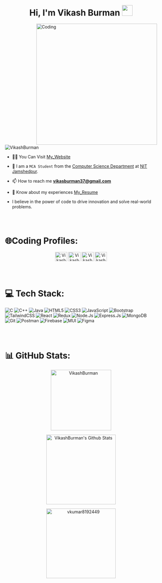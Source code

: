 <h1 align="center">Hi, I'm Vikash Burman <img src="https://media.giphy.com/media/hvRJCLFzcasrR4ia7z/giphy.gif" width="35"></h1>


<!-- <h1 align="center">Hi 👋, I'm Vikash Burman</h1> -->
<!-- <h3 align="center">A passionate MERN stack developer based in India.</h3> -->
<img align="right" alt="Coding" width="400" src="/UI-Developer-unscreen.gif">

<p align="left"> <img src="https://komarev.com/ghpvc/?username=VikashBurman&label=Profile%20views&color=blueviolet&style=flat" alt="VikashBurman" /> </p>

<!-- <p align="left"> <a href="https://github.com/ryo-ma/github-profile-trophy"><img src="https://github-profile-trophy.vercel.app/?username=VikashBurman" alt="VikashBurman" /></a> </p> -->
- 👨‍💻 You Can Visit [My_Website](https://vikashburman.vercel.app/)

- :school: I am a `MCA Student` from the [Computer Science Department](https://www.nitjsr.ac.in/departments/cs) at [NIT Jamshedpur](https://www.nitjsr.ac.in/).

- 📫 How to reach me **vikasburman37@gmail.com**

- 📄 Know about my experiences [My_Resume](https://vikashburman.vercel.app/assets/Vikash_Resume-HGcXX62W.pdf)

- I believe in the power of code to drive innovation and solve real-world problems.

<!-- <hr/> -->
<br>
<br>

# 🌐Coding Profiles:

<p align="center">
<a href="https://www.linkedin.com/in/vikash-burman-33517824a/" target="blank"><img align="center" src="https://raw.githubusercontent.com/rahuldkjain/github-profile-readme-generator/master/src/images/icons/Social/linked-in-alt.svg" alt="VikashBurman" height="30" width="40" /></a>
<!-- <a href="https://www.hackerrank.com/vkumar8192449" target="blank"><img align="center" src="https://raw.githubusercontent.com/rahuldkjain/github-profile-readme-generator/master/src/images/icons/Social/hackerrank.svg" alt="vkumar8192449" height="30" width="40" /></a> -->
<a href="https://codeforces.com/profile/VikashBurman" target="blank"><img align="center" src="https://raw.githubusercontent.com/rahuldkjain/github-profile-readme-generator/master/src/images/icons/Social/codeforces.svg" alt="Vikashburman" height="30" width="40" /></a>
<a href="https://leetcode.com/VikashBurman/" target="blank"><img align="center" src="https://raw.githubusercontent.com/rahuldkjain/github-profile-readme-generator/master/src/images/icons/Social/leet-code.svg" alt="Vikashburman" height="30" width="40" /></a>
<a href="https://auth.geeksforgeeks.org/user/vikasburman091/?utm_source=geeksforgeeks&utm_medium=my_profile&utm_campaign=auth_user" target="blank"><img align="center" src="https://raw.githubusercontent.com/rahuldkjain/github-profile-readme-generator/master/src/images/icons/Social/geeks-for-geeks.svg" alt="VikashBurman/profile" height="30" width="40" /></a>
</p>

<!-- <h3 align="left">Languages and Tools:</h3> -->
<br>
<br>

# 💻 Tech Stack:

![C](https://img.shields.io/badge/c-%2300599C.svg?style=for-the-badge&logo=c&logoColor=white) ![C++](https://img.shields.io/badge/c++-%2300599C.svg?style=for-the-badge&logo=c%2B%2B&logoColor=white) ![Java](https://img.shields.io/badge/java-%23ED8B00.svg?style=for-the-badge&logo=coffeescript&logoColor=white) ![HTML5](https://img.shields.io/badge/html5-%23E34F26.svg?style=for-the-badge&logo=html5&logoColor=white) ![CSS3](https://img.shields.io/badge/css3-%231572B6.svg?style=for-the-badge&logo=css3&logoColor=white) ![JavaScript](https://img.shields.io/badge/javascript-%23323330.svg?style=for-the-badge&logo=javascript&logoColor=%23F7DF1E) ![Bootstrap](https://img.shields.io/badge/bootstrap-%23563D7C.svg?style=for-the-badge&logo=bootstrap&logoColor=white) ![TailwindCSS](https://img.shields.io/badge/tailwindcss-%2338B2AC.svg?style=for-the-badge&logo=tailwind-css&logoColor=white) ![React](https://img.shields.io/badge/react-%2320232a.svg?style=for-the-badge&logo=react&logoColor=%2361DAFB) ![Redux](https://img.shields.io/badge/Redux-764ABC.svg?style=for-the-badge&logo=redux&logoColor=white) ![Node.Js](https://img.shields.io/badge/Nodejs-%23FF9A00.svg?style=for-the-badge&logo=node.js&logoColor=white&color=#7dc328) ![Express.Js](https://img.shields.io/badge/Express-%23FF9A00.svg?style=for-the-badge&logo=Express&logoColor=white&color=black) ![MongoDB](https://img.shields.io/badge/MONGODB-%23FF9A00.svg?style=for-the-badge&logo=mongodb&logoColor=white&color=darkgreen)![Git](https://img.shields.io/badge/Git-%23F24E1E.svg?style=for-the-badge&logo=git&logoColor=white&color=grey) ![Postman](https://img.shields.io/badge/Postman-%23F24E1E.svg?style=for-the-badge&logo=Postman&logoColor=white) ![Firebase](https://img.shields.io/badge/Firebase-%23F24E1E.svg?style=for-the-badge&logo=Firebase&logoColor=yellow&color=blue) ![MUI](https://img.shields.io/badge/MUI-%23F24E1E.svg?style=for-the-badge&logo=MUI&logoColor=blue&color=101418) ![Figma](https://img.shields.io/badge/figma-%23F24E1E.svg?style=for-the-badge&logo=figma&logoColor=white)

<br>
<br>

# 📊 GitHub Stats:


<p align="center">
    <a href="https://github.com/anuraghazra/github-readme-stats">
	    <img src="https://github-readme-streak-stats.herokuapp.com/?user=VikashBurman&theme=react" alt="VikashBurman" height="200px"/></a>
<br/>

<p align="center">
    <a href="https://github.com/anuraghazra/github-readme-stats">
	    <img alt="VikashBurman's Github Stats" src="https://github-readme-stats.vercel.app/api?username=VikashBurman&show_icons=true&count_private=true&locale=en&theme=react&layout=compact" height="230px"/>
    </a>
</p>
	<p align="center">
<img src="https://github-readme-stats.vercel.app/api/top-langs?username=VikashBurman&langs_count=10&show_icons=true&locale=en&theme=react" alt="vkumar8192449" height="230px"/>
	</p>
<br/>
